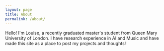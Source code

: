 ```yaml
---
layout: page
title: About
permalink: /about/
---
```


Hello! I'm Louise, a recently graduated master's student from Queen Mary University of London. I have research experience in AI and Music and have made this site as a place to post my projects and thoughts!

